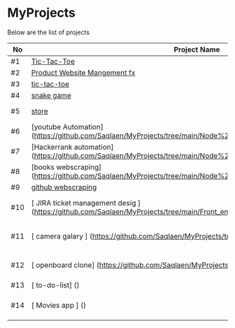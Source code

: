# MyProjects

Below are the list of projects

| No   | Project Name                                                                 |  Technology Used          |
|----- |------------------------------------------------------------------------------|-------------------------|
| #1   | [Tic-Tac-Toe](https://github.com/Saqlaen/MyProjects/tree/main/java/TicTacToe)     |  Java( Swing, OOPs)     | 
| #2   | [Product Website Mangement fx](https://github.com/Saqlaen/MyProjects/tree/main/java/Product_WebsiteFX/src/main)     |  Java( OOPs, fx, SQL, CRUD operations) |
| #3   | [tic-tac-toe](https://github.com/Saqlaen/MyProjects/tree/main/HTML_CSS_JAVASCRIPT/TicTacToe(Javascript))| html,css,javascript|
| #4   | [snake game](https://github.com/Saqlaen/MyProjects/tree/main/java/SnakeGame) | java(oops, swing)|
| #5   | [store](https://github.com/Saqlaen/MyProjects/tree/main/java/productCRUD/src/main/java/productCRUD)| java,spring,servlet,hibernate,oops,spring mvc|
| #6   | [youtube Automation] (https://github.com/Saqlaen/MyProjects/tree/main/Node%20js/Automation/youtube_automation) | Node js ( request, cheerio, puppeteer, fs, xlsx )|
| #7   | [Hackerrank automation] (https://github.com/Saqlaen/MyProjects/tree/main/Node%20js/Automation/Hackerrank_automation)| Node js ( request, puppeteer, cheerio, fs, xlsx) |
| #8   | [books webscraping] (https://github.com/Saqlaen/MyProjects/tree/main/Node%20js/Web_scraping/Books_web_scraper)|  Node js ( request, cheerio, fs, xlsx) |
| #9   | [ github webscraping ](https://github.com/Saqlaen/MyProjects/tree/main/Node%20js/Web_scraping/github_web_scraper)| Node js ( request, cheerio, fs, xlsx) |
| #10  | [ JIRA ticket management desig ] (https://github.com/Saqlaen/MyProjects/tree/main/Front_end/JIRA-TICKET)| font-end HTML, CSS, JAVASCRIPT, BROWSER LOCAL STORAGE, BOOTSTRAP |
| #11  | [ camera galary ] (https://github.com/Saqlaen/MyProjects/tree/main/Front_end/camera-gallery)| front-end HTML, CSS, JAVASCRIPT, BROWSER INDEXED DB STORAGE, Navigator.MediaDevice, BOOTSTRAP |
| #12  | [ openboard clone] (https://github.com/Saqlaen/MyProjects/tree/main/Front_end/openBoard) | front-end HTML, CSS, JAVASCRIPT, BROWSER LOCAL STORAGE, BOOTSTRAP, CANVAS API  |
| #13  | [ to-do-list] () | ReactJS |
| #14  | [ Movies app ] () | ReactJS, react-router-dom, BOOTSTRAP, BROWSER LOCAL STORAGE, AXIOS,  |



